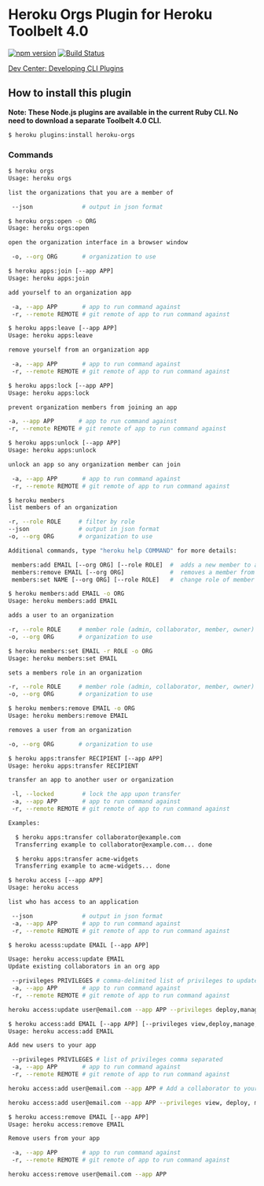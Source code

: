 Heroku Orgs Plugin for Heroku Toolbelt 4.0
===========
[![npm version](https://badge.fury.io/js/heroku-orgs.svg)](http://badge.fury.io/js/heroku-orgs)
[![Build Status](https://travis-ci.org/heroku/heroku-orgs.svg?branch=master)](https://travis-ci.org/heroku/heroku-orgs)

[Dev Center: Developing CLI Plugins](https://devcenter.heroku.com/articles/developing-toolbelt-plug-ins)


How to install this plugin
-------------------

**Note: These Node.js plugins are available in the current Ruby CLI. No need to download a separate Toolbelt 4.0 CLI.**

```
$ heroku plugins:install heroku-orgs
```

### Commands

```bash
$ heroku orgs
Usage: heroku orgs

list the organizations that you are a member of

 --json              # output in json format
```

```bash
$ heroku orgs:open -o ORG
Usage: heroku orgs:open

open the organization interface in a browser window

 -o, --org ORG       # organization to use
```

```bash
$ heroku apps:join [--app APP]
Usage: heroku apps:join

add yourself to an organization app

 -a, --app APP       # app to run command against
 -r, --remote REMOTE # git remote of app to run command against
 ```

```bash
$ heroku apps:leave [--app APP]
Usage: heroku apps:leave

remove yourself from an organization app

 -a, --app APP       # app to run command against
 -r, --remote REMOTE # git remote of app to run command against
 ```

 ```bash
$ heroku apps:lock [--app APP]
Usage: heroku apps:lock

prevent organization members from joining an app

 -a, --app APP       # app to run command against
 -r, --remote REMOTE # git remote of app to run command against
 ```

```bash
$ heroku apps:unlock [--app APP]
Usage: heroku apps:unlock

unlock an app so any organization member can join

 -a, --app APP       # app to run command against
 -r, --remote REMOTE # git remote of app to run command against
 ```

 ```bash
$ heroku members
list members of an organization

 -r, --role ROLE     # filter by role
 --json              # output in json format
 -o, --org ORG       # organization to use

Additional commands, type "heroku help COMMAND" for more details:

  members:add EMAIL [--org ORG] [--role ROLE]  #  adds a new member to an org
  members:remove EMAIL [--org ORG]             #  removes a member from an org
  members:set NAME [--org ORG] [--role ROLE]   #  change role of member in org
 ```

 ```bash
 $ heroku members:add EMAIL -o ORG
Usage: heroku members:add EMAIL

adds a user to an organization

 -r, --role ROLE     # member role (admin, collaborator, member, owner)
 -o, --org ORG       # organization to use
 ```

 ```bash
 $ heroku members:set EMAIL -r ROLE -o ORG
Usage: heroku members:set EMAIL

sets a members role in an organization

 -r, --role ROLE     # member role (admin, collaborator, member, owner)
 -o, --org ORG       # organization to use
 ```

 ```bash
$ heroku members:remove EMAIL -o ORG
 Usage: heroku members:remove EMAIL

removes a user from an organization

 -o, --org ORG       # organization to use
```

```bash
$ heroku apps:transfer RECIPIENT [--app APP]
Usage: heroku apps:transfer RECIPIENT

transfer an app to another user or organization

 -l, --locked        # lock the app upon transfer
 -a, --app APP       # app to run command against
 -r, --remote REMOTE # git remote of app to run command against

Examples:

  $ heroku apps:transfer collaborator@example.com
  Transferring example to collaborator@example.com... done

  $ heroku apps:transfer acme-widgets
  Transferring example to acme-widgets... done
```

```bash
$ heroku access [--app APP]
Usage: heroku access

list who has access to an application

 --json              # output in json format
 -a, --app APP       # app to run command against
 -r, --remote REMOTE # git remote of app to run command against
```


```bash
$ heroku acesss:update EMAIL [--app APP]

Usage: heroku access:update EMAIL
Update existing collaborators in an org app

 --privileges PRIVILEGES # comma-delimited list of privileges to update (deploy,manage,operate,view)
 -a, --app APP       # app to run command against
 -r, --remote REMOTE # git remote of app to run command against

heroku access:update user@email.com --app APP --privileges deploy,manage,operate,view
```

```bash
$ heroku access:add EMAIL [--app APP] [--privileges view,deploy,manage,operate]
Usage: heroku access:add EMAIL

Add new users to your app

 --privileges PRIVILEGES # list of privileges comma separated
 -a, --app APP       # app to run command against
 -r, --remote REMOTE # git remote of app to run command against

heroku access:add user@email.com --app APP # Add a collaborator to your app

heroku access:add user@email.com --app APP --privileges view, deploy, manage, operate # privileges must be comma separated
```

```bash
$ heroku access:remove EMAIL [--app APP]
Usage: heroku access:remove EMAIL

Remove users from your app

 -a, --app APP       # app to run command against
 -r, --remote REMOTE # git remote of app to run command against

heroku access:remove user@email.com --app APP
```
